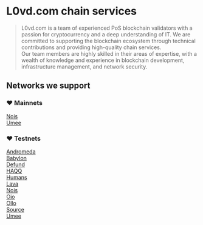 # L0vd.com chain services 

> L0vd.com is a team of experienced PoS blockchain validators with a passion for cryptocurrency and a deep understanding of IT. We are committed to supporting the blockchain ecosystem through technical contributions and providing high-quality chain services. </br>
> Our team members are highly skilled in their areas of expertise, with a wealth of knowledge and experience in blockchain development, infrastructure management, and network security.

## Networks we support

### :heart: Mainnets
[Nois](mainnets/nois/) </br>
[Umee](mainnets/umee/)

### :heart: Testnets
[Andromeda](testnets/andromeda/) </br>
[Babylon](testnets/babylon/) </br>
[Defund](testnets/defund/) </br>
[HAQQ](testnets/haqq/) </br>
[Humans](testnets/humans/) </br>
[Lava](testnets/lava/) </br>
[Nois](testnets/nois/) </br>
[Ojo](testnets/ojo/) </br>
[Ollo](testnets/ollo/) </br>
[Source](testnets/source/) </br>
[Umee](testnets/umee/)


